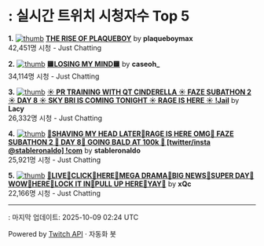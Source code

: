 # : 실시간 트위치 시청자수 Top 5

**1.** [![thumb](https://static-cdn.jtvnw.net/previews-ttv/live_user_plaqueboymax-320x180.jpg)](https://twitch.tv/plaqueboymax)
**[THE RISE OF PLAQUEBOY](https://twitch.tv/plaqueboymax)** by **plaqueboymax**<br>42,451명 시청  - Just Chatting

**2.** [![thumb](https://static-cdn.jtvnw.net/previews-ttv/live_user_caseoh_-320x180.jpg)](https://twitch.tv/caseoh_)
**[🟨LOSING MY MIND🟨](https://twitch.tv/caseoh_)** by **caseoh_**<br>34,114명 시청  - Just Chatting

**3.** [![thumb](https://static-cdn.jtvnw.net/previews-ttv/live_user_lacy-320x180.jpg)](https://twitch.tv/Lacy)
**[☀️ PR TRAINING WITH QT CINDERELLA ☀️ FAZE SUBATHON 2 ☀️ DAY 8 ☀️ SKY BRI IS COMING TONIGHT ☀️ RAGE IS HERE ☀️ !Jail](https://twitch.tv/Lacy)** by **Lacy**<br>26,332명 시청  - Just Chatting

**4.** [![thumb](https://static-cdn.jtvnw.net/previews-ttv/live_user_stableronaldo-320x180.jpg)](https://twitch.tv/stableronaldo)
**[🎃SHAVING MY HEAD LATER🎃RAGE IS HERE OMG🎃 FAZE SUBATHON 2 🎃 DAY 8🎃 GOING BALD AT 100k 🎃 [twitter/insta @stableronaldo] !com](https://twitch.tv/stableronaldo)** by **stableronaldo**<br>25,921명 시청  - Just Chatting

**5.** [![thumb](https://static-cdn.jtvnw.net/previews-ttv/live_user_xqc-320x180.jpg)](https://twitch.tv/xQc)
**[👊LIVE👊CLICK👊HERE👊MEGA DRAMA👊BIG NEWS👊SUPER DAY👊WOW👊HERE👊LOCK IT IN👊PULL UP HERE👊YAY👊](https://twitch.tv/xQc)** by **xQc**<br>22,166명 시청  - Just Chatting


---
: 마지막 업데이트: 2025-10-09 02:24 UTC

Powered by [Twitch API](https://dev.twitch.tv/docs/api/reference) · 자동화 봇